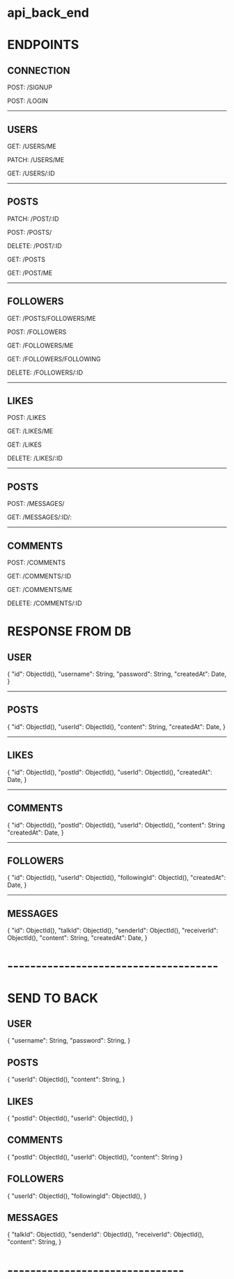 # api_back_end
 
# ENDPOINTS
## CONNECTION

POST: /SIGNUP

POST: /LOGIN

__________________________

## USERS

GET: /USERS/ME

PATCH: /USERS/ME

GET: /USERS/:ID

__________________________

## POSTS

PATCH: /POST/:ID

POST: /POSTS/

DELETE: /POST/:ID

GET: /POSTS

GET: /POST/ME

__________________________

## FOLLOWERS

GET: /POSTS/FOLLOWERS/ME

POST: /FOLLOWERS

GET: /FOLLOWERS/ME

GET: /FOLLOWERS/FOLLOWING

DELETE: /FOLLOWERS/:ID

__________________________

## LIKES

POST: /LIKES

GET: /LIKES/ME

GET: /LIKES

DELETE: /LIKES/:ID

__________________________

## POSTS 

POST: /MESSAGES/

GET: /MESSAGES/:ID/:

__________________________

## COMMENTS 

POST: /COMMENTS

GET: /COMMENTS/:ID

GET: /COMMENTS/ME

DELETE: /COMMENTS/:ID




# RESPONSE FROM DB

## USER

{
    "id": ObjectId(),
    "username": String,
    "password": String,
    "createdAt": Date,
}

__________________________

## POSTS 

{
    "id": ObjectId(),
    "userId": ObjectId(),
    "content": String,
    "createdAt": Date,
}

__________________________

## LIKES

{
    "id": ObjectId(),
    "postId": ObjectId(),
    "userId": ObjectId(),
    "createdAt": Date,
}

__________________________

## COMMENTS 

{
    "id": ObjectId(),
    "postId": ObjectId(),
    "userId": ObjectId(),
    "content": String
    "createdAt": Date,
}

__________________________

## FOLLOWERS

{
    "id": ObjectId(),
    "userId": ObjectId(),
    "followingId": ObjectId(),
    "createdAt": Date,
}
__________________________

## MESSAGES

{
    "id": ObjectId(),
    "talkId": ObjectId(),
    "senderId": ObjectId(),
    "receiverId": ObjectId(),
    "content": String,
    "createdAt": Date,
}


# -------------------------------------

# SEND TO BACK

## USER

{
    "username": String,
    "password": String,
}

## POSTS 

{
    "userId": ObjectId(),
    "content": String,
}


## LIKES

{
    "postId": ObjectId(),
    "userId": ObjectId(),
}

## COMMENTS 

{
    "postId": ObjectId(),
    "userId": ObjectId(),
    "content": String
}

## FOLLOWERS

{
    "userId": ObjectId(),
    "followingId": ObjectId(),
}

## MESSAGES

{
    "talkId": ObjectId(),
    "senderId": ObjectId(),
    "receiverId": ObjectId(),
    "content": String,
}

# ------------------------------- 